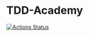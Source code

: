 # TDD-Academy

[![Actions Status](https://github.com/atriyaco/TDD-Academy/workflows/RunCIWorkflow/badge.svg)](https://github.com/atriyaco/TDD-Academy/actions)

